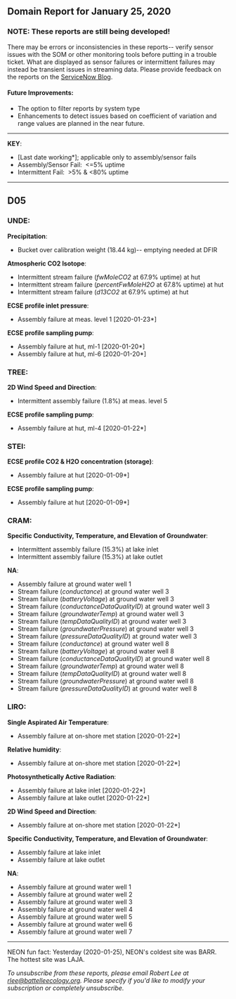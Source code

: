 ## Domain Report for January 25, 2020


### NOTE: These reports are still being developed!
There may be errors or inconsistencies in these reports-- verify sensor issues with the SOM or other monitoring tools before putting in a trouble ticket. What are displayed as sensor failures or intermittent failures may instead be transient issues in streaming data.
Please provide feedback on the reports on the [ServiceNow Blog](https://neon.service-now.com/community?id=community_blog&sys_id=9b4fbe8adbed734017ecf9041d9619be).

#### Future Improvements: 
 - The option to filter reports by system type 
 - Enhancements to detect issues based on coefficient of variation and range values are planned in the near future.

***

**KEY**:

 - [Last date working*]; applicable only to assembly/sensor fails
 - Assembly/Sensor Fail:&nbsp;&nbsp;<=5% uptime
 - Intermittent Fail:&nbsp;&nbsp;>5% & <80% uptime

***
## D05

### UNDE:

**Precipitation**:
 - Bucket over calibration weight (18.44 kg)-- emptying needed at DFIR

**Atmospheric CO2 Isotope**:
 - Intermittent stream failure (_fwMoleCO2_ at 67.9% uptime) at hut
 - Intermittent stream failure (_percentFwMoleH2O_ at 67.8% uptime) at hut
 - Intermittent stream failure (_d13CO2_ at 67.9% uptime) at hut

**ECSE profile inlet pressure**:
 - Assembly failure at meas. level 1 [2020-01-23*]

**ECSE profile sampling pump**:
 - Assembly failure at hut, ml-1 [2020-01-20*]
 - Assembly failure at hut, ml-6 [2020-01-20*]

### TREE:

**2D Wind Speed and Direction**:
 - Intermittent assembly failure (1.8%) at meas. level 5

**ECSE profile sampling pump**:
 - Assembly failure at hut, ml-4 [2020-01-22*]

### STEI:

**ECSE profile CO2 & H2O concentration (storage)**:
 - Assembly failure at hut [2020-01-09*]

**ECSE profile sampling pump**:
 - Assembly failure at hut [2020-01-09*]

### CRAM:

**Specific Conductivity, Temperature, and Elevation of Groundwater**:
 - Intermittent assembly failure (15.3%) at lake inlet
 - Intermittent assembly failure (15.3%) at lake outlet

**NA**:
 - Assembly failure at ground water well 1
 - Stream failure (_conductance_) at ground water well 3
 - Stream failure (_batteryVoltage_) at ground water well 3
 - Stream failure (_conductanceDataQualityID_) at ground water well 3
 - Stream failure (_groundwaterTemp_) at ground water well 3
 - Stream failure (_tempDataQualityID_) at ground water well 3
 - Stream failure (_groundwaterPressure_) at ground water well 3
 - Stream failure (_pressureDataQualityID_) at ground water well 3
 - Stream failure (_conductance_) at ground water well 8
 - Stream failure (_batteryVoltage_) at ground water well 8
 - Stream failure (_conductanceDataQualityID_) at ground water well 8
 - Stream failure (_groundwaterTemp_) at ground water well 8
 - Stream failure (_tempDataQualityID_) at ground water well 8
 - Stream failure (_groundwaterPressure_) at ground water well 8
 - Stream failure (_pressureDataQualityID_) at ground water well 8

### LIRO:

**Single Aspirated Air Temperature**:
 - Assembly failure at on-shore met station [2020-01-22*]

**Relative humidity**:
 - Assembly failure at on-shore met station [2020-01-22*]

**Photosynthetically Active Radiation**:
 - Assembly failure at lake inlet [2020-01-22*]
 - Assembly failure at lake outlet [2020-01-22*]

**2D Wind Speed and Direction**:
 - Assembly failure at on-shore met station [2020-01-22*]

**Specific Conductivity, Temperature, and Elevation of Groundwater**:
 - Assembly failure at lake inlet
 - Assembly failure at lake outlet

**NA**:
 - Assembly failure at ground water well 1
 - Assembly failure at ground water well 2
 - Assembly failure at ground water well 3
 - Assembly failure at ground water well 4
 - Assembly failure at ground water well 5
 - Assembly failure at ground water well 6
 - Assembly failure at ground water well 7

***
NEON fun fact: Yesterday (2020-01-25), NEON's coldest site was BARR. The hottest site was LAJA.

_To unsubscribe from these reports, please email Robert Lee at rlee@battelleecology.org. Please specify if you'd like to modify your subscription or completely unsubscribe._
